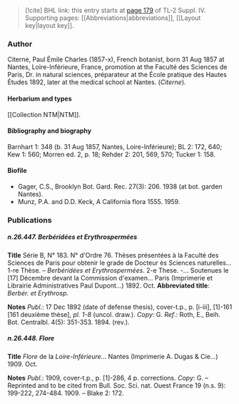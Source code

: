 > [!cite] BHL link: this entry starts at [page 179](https://www.biodiversitylibrary.org/item/103860#page/189/mode/1up) of TL-2 Suppl. IV.
> Supporting pages: [[Abbreviations|abbreviations]], [[Layout key|layout key]].

### Author

Citerne, Paul Émile Charles (1857-x), French botanist, born 31 Aug 1857 at Nantes, Loire-Inférieure, France, promotion at the Faculté des Sciences de Paris, Dr. in natural sciences, préparateur at the École pratique des Hautes Études 1892, later at the medical school at Nantes. (*Citerne*).

#### Herbarium and types

[[Collection NTM|NTM]].

#### Bibliography and biography

Barnhart 1: 348 (b. 31 Aug 1857, Nantes, Loire-Inférieure); BL 2: 172, 640; Kew 1: 560; Morren ed. 2, p. 18; Rehder 2: 201, 569, 570; Tucker 1: 158.

#### Biofile

- Gager, C.S., Brooklyn Bot. Gard. Rec. 27(3): 206. 1938 (at bot. garden Nantes).
- Munz, P.A. and D.D. Keck, A California flora 1555. 1959.

### Publications

##### n.26.447. Berbéridées et Erythrospermées

**Title**
Série B, N° 183. N° d'Ordre 76. Thèses présentées à la Faculté des Sciences de Paris pour obtenir le grade de Docteur ès Sciences naturelles... 1-re Thèse. – *Berbéridées et Erythrospermées*. 2-e These. -... Soutenues le \[17\] Décembre devant la Commission d'examen... Paris (Imprimerie et Librairie Administratives Paul Dupont...) 1892. Oct.
**Abbreviated title**: *Berbér. et Erythrosp.*

**Notes**
*Publ*.: 17 Dec 1892 (date of defense thesis), cover-t.p., p. \[i-iii\], \[1\]-161 \[161 deuxième thèse\], *pl. 1-8* (uncol. draw.). *Copy*: G.
*Ref*.: Roth, E., Beih. Bot. Centralbl. 4(5): 351-353. 1894. (rev.).

##### n.26.448. Flore

**Title**
*Flore* de la *Loire-Inférieure*... Nantes (Imprimerie A. Dugas & Cie...) 1909. Oct.

**Notes**
*Publ*.: 1909, cover-t.p., p. \[1\]-286, 4 p. corrections. *Copy*: G. – Reprinted and to be cited from Bull. Soc. Sci. nat. Ouest France 19 (n.s. 9): 199-222, 274-484. 1909. – Blake 2: 172.

